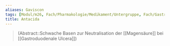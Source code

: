 ```yaml
---
aliases: Gaviscon
tags: [Modul/m26, Fach/Pharmakologie/Medikament/Untergruppe, Fach/Gastroenterologie]
title: Antacida
---
```

> (Abstract::Schwache Basen zur Neutralisation der [[Magensäure]] bei [[Gastroduodenale Ulcera]])
